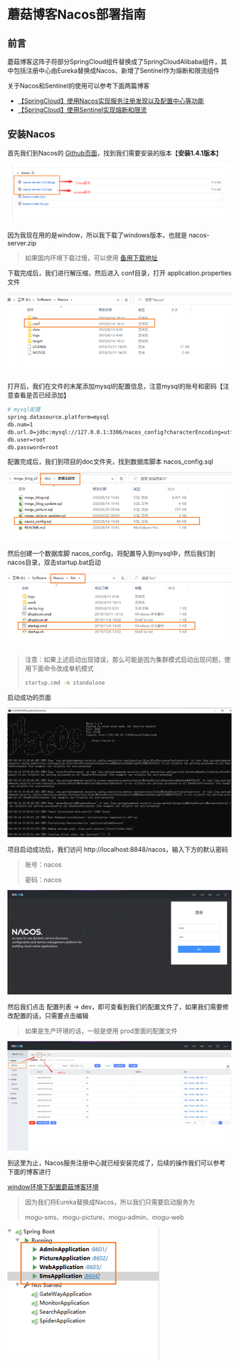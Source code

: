 # 蘑菇博客Nacos部署指南

## 前言

蘑菇博客这阵子将部分SpringCloud组件替换成了SpringCloudAlibaba组件，其中包括注册中心由Eureka替换成Nacos、新增了Sentinel作为熔断和限流组件

关于Nacos和Sentinel的使用可以参考下面两篇博客

- [【SpringCloud】使用Nacos实现服务注册发现以及配置中心等功能](http://moguit.cn/#/info?blogUid=e6e619349d31dded928c9265c5a9c672)
- [【SpringCloud】使用Sentinel实现熔断和限流](http://moguit.cn/#/info?blogUid=408e9c889ebf96a66af2adfdc258ba5f)

## 安装Nacos

首先我们到Nacos的 [Github页面](https://github.com/alibaba/nacos/releases)，找到我们需要安装的版本【**安装1.4.1版本**】

![image-20200814144224359](images/image-20200814144224359.png)

因为我现在用的是window，所以我下载了windows版本，也就是 nacos-server.zip

> 如果国内环境下载过慢，可以使用 [备用下载地址](https://wws.lanzous.com/inHTmmn2nhc)
> 

下载完成后，我们进行解压缩，然后进入 conf目录，打开 application.properties文件

![image-20200814144515174](images/image-20200814144515174.png)

打开后，我们在文件的末尾添加mysql的配置信息，注意mysql的账号和密码【注意查看是否已经添加】

```bash
# mysql配置
spring.datasource.platform=mysql
db.num=1
db.url.0=jdbc:mysql://127.0.0.1:3306/nacos_config?characterEncoding=utf8&connectTimeout=1000&socketTimeout=3000&autoReconnect=true
db.user=root
db.password=root
```

配置完成后，我们到项目的doc文件夹，找到数据库脚本 nacos_config.sql

![image-20200814150620395](images/image-20200814150620395.png)

然后创建一个数据库脚 nacos_config，将配置导入到mysql中，然后我们到nacos目录，双击startup.bat启动

![image-20200814150743682](images/image-20200814150743682.png)

>注意：如果上述启动出现错误，那么可能是因为集群模式启动出现问题，使用下面命令改成单机模式
>
>```bash
>startup.cmd -m standalone
>```

启动成功的页面

![image-20200814150938013](images/image-20200814150938013.png)

项目启动成功后，我们访问 http://localhost:8848/nacos，输入下方的默认密码

> 账号：nacos
>
> 密码：nacos

![image-20200814151027589](images/image-20200814151027589.png)

然后我们点击 配置列表 -> dev，即可查看到我们的配置文件了，如果我们需要修改配置的话，只需要点击编辑

> 如果是生产环境的话，一般是使用 prod里面的配置文件

![image-20200814151141045](images/image-20200814151141045.png)

到这里为止，Nacos服务注册中心就已经安装完成了，后续的操作我们可以参考下面的博客进行 

[window环境下配置蘑菇博客环境](http://moguit.cn/#/info?blogUid=082ca226cf2e4103b0ffa6e6c13d7b14)

> 因为我们将Eureka替换成Nacos，所以我们只需要启动服务为
>
> mogu-sms、mogu-picture、mogu-admin、mogu-web

![image-20200814154136820](images/image-20200814154136820.png)

